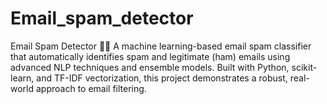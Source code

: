 # Email_spam_detector
Email Spam Detector 📨🚫  A machine learning-based email spam classifier that automatically identifies spam and legitimate (ham) emails using advanced NLP techniques and ensemble models. Built with Python, scikit-learn, and TF-IDF vectorization, this project demonstrates a robust, real-world approach to email filtering.
